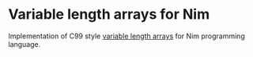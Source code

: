 # Variable length arrays for Nim

Implementation of C99 style [variable length arrays](https://en.wikipedia.org/wiki/Variable-length_array) for Nim programming language.

